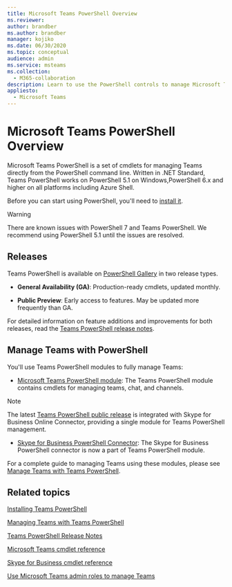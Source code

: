 ```yaml
---
title: Microsoft Teams PowerShell Overview
ms.reviewer: 
author: brandber
ms.author: brandber
manager: kojiko
ms.date: 06/30/2020
ms.topic: conceptual
audience: admin
ms.service: msteams
ms.collection: 
  - M365-collaboration
description: Learn to use the PowerShell controls to manage Microsoft Teams.
appliesto: 
  - Microsoft Teams
---
```


# Microsoft Teams PowerShell Overview

Microsoft Teams PowerShell is a set of cmdlets for managing Teams directly from the PowerShell command line. Written in .NET Standard, Teams PowerShell works on PowerShell 5.1 on Windows,PowerShell 6.x and higher on all platforms including Azure Shell.

Before you can start using PowerShell, you'll need to [install it](teams-powershell-install.md). 

> [!WARNING]
> There are known issues with PowerShell 7 and Teams PowerShell. We recommend using PowerShell 5.1 until the issues are resolved.

## Releases


Teams PowerShell is available on [PowerShell Gallery](https://www.powershellgallery.com/packages/MicrosoftTeams) in two release types.

- **General Availability (GA)**: Production-ready cmdlets, updated monthly.

- **Public Preview**: Early access to features. May be updated more frequently than GA.

For detailed information on feature additions and improvements for both releases, read the [Teams PowerShell release notes](teams-powershell-release-notes.md).


## Manage Teams with PowerShell

You'll use Teams PowerShell modules to fully manage Teams:

- [Microsoft Teams PowerShell module](https://www.powershellgallery.com/packages/MicrosoftTeams/): The Teams PowerShell module contains cmdlets for managing teams, chat, and channels.

> [!NOTE]
> The latest [Teams PowerShell public release](https://www.powershellgallery.com/packages/MicrosoftTeams/) is integrated with Skype for Business Online Connector, providing a single module for Teams PowerShell management.

- [Skype for Business PowerShell Connector](https://www.microsoft.com/download/details.aspx?id=39366): The Skype for Business PowerShell connector is now a part of Teams PowerShell module.

For a complete guide to managing Teams using these modules, please see [Manage Teams with Teams PowerShell](teams-powershell-managing-teams.md).


## Related topics

[Installing Teams PowerShell](teams-powershell-install.md)

[Managing Teams with Teams PowerShell](teams-powershell-managing-teams.md)

[Teams PowerShell Release Notes](teams-powershell-release-notes.md)

[Microsoft Teams cmdlet reference](https://docs.microsoft.com/powershell/teams/?view=teams-ps)

[Skype for Business cmdlet reference](https://docs.microsoft.com/powershell/skype/intro?view=skype-ps)

[Use Microsoft Teams admin roles to manage Teams](using-admin-roles.md)
